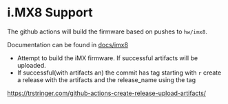 # i.MX8 Support

The github actions will build the firmware based on pushes to `hw/imx8`.

Documentation can be found in [docs/imx8](../../docs/imx8)

* Attempt to build the iMX firmware. If successful artifacts will be uploaded.
* If successful(with artifacts an) the commit has tag starting with `r` create a release with the artifacts and the release_name using the tag

https://trstringer.com/github-actions-create-release-upload-artifacts/
